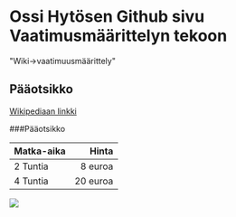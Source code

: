# Ossi Hytösen Github sivu Vaatimusmäärittelyn tekoon

"Wiki->vaatimuusmäärittely"

## Pääotsikko

[Wikipediaan linkki](https://www.wikipedia.org/)

###Pääotsikko

| Matka-aika | Hinta |
|:-----------|------:|
| 2 Tuntia | 8 euroa |
| 4 Tuntia | 20 euroa |

![](http://i.imgur.com/Z5Btijf.png)
